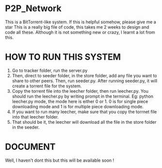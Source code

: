 # P2P_Network
This is a BitTorrent-like system. 
If this is helpful somehow, please give me a star
This is a really big file of code, this takes me 2 weeks to design and code all these.
Although it is not something new or crazy, I learnt a lot from this.
# HOW TO RUN THIS SYSTEM
1. Go to tracker folder, run the server.py
2. Then, direct to seeder folder, in the store folder, add any file you want to share to other peers. Then, run seeder.py. After running seeder.py, it will create a torrent file for the system.
3. Copy the torrent file into the leecher folder, then run leecher.py. You should run the leecher.py by writing prompt in the terminal. Eg: python leecher.py mode, the mode here is either 0 or 1. 0 is for single piece downloading mode and 1 is for multiple piece downloading mode.
4. If you want to run many leecher, make sure that you copy the torrnet file into that leecher folder.
5. That should be it, the leecher will download all the file in the store folder in the seeder.
# DOCUMENT
Well, I haven't dont this but this will be available soon ! 
